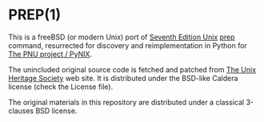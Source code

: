 # PREP(1)

This is a freeBSD (or modern Unix) port of [Seventh Edition Unix](https://www.tuhs.org/cgi-bin/utree.pl?file=V7) [prep](http://man.cat-v.org/unix_7th/1/prep) command,
resurrected for discovery and reimplementation in Python for [The PNU project / PyNIX](https://github.com/HubTou/PNU).

The unincluded original source code is fetched and patched from [The Unix Heritage Society](https://www.tuhs.org/) web site.
It is distributed under the BSD-like Caldera license (check the License file).

The original materials in this repository are distributed under a classical 3-clauses BSD license. 
